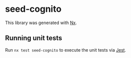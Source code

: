 # seed-cognito

This library was generated with [Nx](https://nx.dev).

## Running unit tests

Run `nx test seed-cognito` to execute the unit tests via [Jest](https://jestjs.io).
